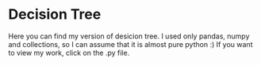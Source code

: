 # Decision Tree
Here you can find my version of desicion tree.
I used only pandas, numpy and collections, so I can assume that it is almost pure python :)
If you want to view my work, click on the .py file.
